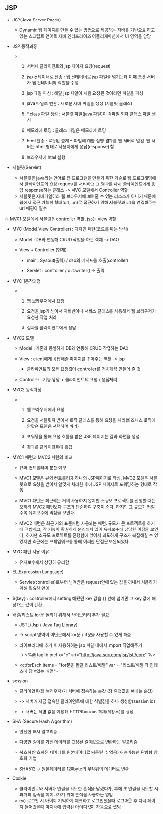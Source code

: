 ## JSP

* JSP(Java Server Pages)
  
  * Dynamic 웹 페이지를 만들 수 있는 방법으로 제공하는 자바를 기반으로 하고 있는 스크립트 언어로 자바 엔터프라이즈 어플리케이션에서 UI 영역을 담당

* JSP 동작과정
  
  * 1. 서버에 클라이언트의 jsp 페이지 요청(request)
    
    2. jsp 컨테이너로 전송 : 웹 컨테이너로 jsp 파일을 넘기는데 이때 톰캣 서버가 웹 컨테이너의 역할을 수행
    
    3. jsp 파일 파싱 : 해달 jsp 파일이 처음 요청된 것이라면 파일을 파싱
    
    4. java 파일로 변환 : 새로운 자바 파일을 생성 (서블릿 클래스)
    
    5. *.class 파일 생성 : 서블릿 파일(java 파일)이 컴파일 되어 클래스 파일 생성
    
    6. 메모리에 로딩 : 클래스 파일은 메모리에 로딩
    
    7. html 전송 : 로딩된 클래스 파일에 대한 실행 결과를 웹 서버로 넘김. 웹 서버는 html 형태로 사용자에게 응답(response) 함
    
    8. 브라우저에 html 실행

* 서블릿(Servlet)
  
  * 서블릿은 java라는 언어로 웹 프로그램을 만들기 위한 기술로 웹 프로그래밍에서 클라이언트의 요청 request를 처리하고 그 결과를 다시 클라이언트에게 응답 response하는 클래스 -> MVC 모델에서 Controller 역할
  * 서블릿은 자바파일이라 웹 브라우저에 보여줄 수 있는 리소스가 아니기 때문에 웹에서 접근 가능한 형태(url, uri)로 접근하기 위해 서블릿과 url을 연결해주는 url 매핑이 필수 

:collision: MVC1 모델에서 서블릿은 controller 역할, jsp는 view 역할

* MVC (Model View Controller) : 디자인 패턴(코드를 짜는 방식)
  
  * Model : DB와 연동해 CRUD 작업을 하는 객체 -> DAO
  
  * View + Controller (현재)
    
    * main : Sysout(출력) / dao의 메서드를 호출(controller)
    
    * Servlet : controller / out.writer() -> 출력

* MVC 1동작과정
  
  * 1. 웹 브라우저에서 요청
    
    2. 요청을 jsp가 받아서 자바빈이나 서비스 클래스를 사용해서 웹 브라우저가 요청한 작업 처리
    
    3. 결과를 클라이언트에게 응답

* MVC2 모델
  
  * Model : 기존과 동일하게 DB와 연동해 CRUD 작업하는 DAO
  
  * View : client에게 응답해줄 페이지를 꾸며주는 역할 -> jsp
    
    - 클라이언트의 모든 요청값이 controller를 거치게끔 만들어 줄 것
  
  * Controller : 기능 담당 + 클라이언트의 요청 / 응답처리

* MVC2 동작과정
  
  * 1. 웹 브라우저에서 요청
    
    2. 요청을 서블릿이 받아서 로직 클래스를 통해 요청을 처리(비즈니스 로직에 알맞은 모델을 선택하여 처리)
    
    3. 포워딩을 통해 요청 흐름을 받은 JSP 페이지는 결과 화면을 생성
    
    4. 결과를 클라이언트에 응답

* MVC1 패턴과 MVC2 패턴의 비교
  
  * 뷰와 컨트롤러의 분할 여부
  
  * MVC1 모델은 뷰와 컨트롤러가 하나의 JSP페이지로 작성, MVC2 모델은 서블릿으로 요청을 받아서 알맞게 처리한 후에 JSP 페이지로 포워딩하는 형태로 작동
  
  * MVC1 패턴은 최근에는 거의 사용하지 않지만 소규모 프로젝트를 진행할 때는 오히려 MVC2 패턴보다 구조가 단순하여 구축이 쉽다, 하지만 그 규모가 커질 수록 유지보수에 약점을 보인다.
  
  * MVC2 패턴은 최근 거의 표준처럼 사용되는 패턴. 규모가 큰 프로젝트를 하기에 적합하고, 각 기능이 확실하게 분리되어 있어 유지보수에 상당한 이점을 보인다, 하지만 소규모 프로젝트를 진행함에 있어서 과도하게 구조가 복잡해질 수 있었지만 최근에는 프레임워크를 통해 이러한 단점은 보완되었다.

* MVC 패턴 사용 이유
  
  * 유지보수에서 상당히 유리함

* EL(Expression Language) 
  
  * Servlet(controller)로부터 넘겨받은 request안에 있는 값을 꺼내서 사용하기 위해 필요한 언어

* ${key} : controller에서 setting 해줬던 key 값을 {} 안에 넘기면 그 key 값에 해당하는 값이 반환

* 배열/리스트 for문 돌리기 위해서 라이브러리 추가 필요
  
  * JSTL(Jsp / Java Tag Library)
  
  * -> script 영역이 아닌곳에서 for문 / if문을 사용할 수 있게 해줌
  
  * 라이브러리에 추가 후  사용하려는 jsp 파일 내에서 import 작업해주기
    
    -> <%@ taglib prefix="c" uri="http://java.sun.com/jsp/jstl/core" %> 
  
  * <c:forEach items = "for문을 돌릴 리스트/배열" var = "리스트/배열 각 인데스에 담겨있는 배열">

* session
  
  * 클라이언트(웹 브라우저)가 서버에 접속하는 순간 (첫 요청값을 보내는 순간)
  
  * -> 서버가 지금 접속한 클라이언트에 대한 식별값을 하나 생성함(session id)
  
  * -> 서버는 식별 값을 이용해 HTTPSession 객체(저장소)를 생성

* SHA (Secure Hash Algorithm)
  
  * 안전한 해시 알고리즘
  
  * 다양한 길이를 가진 데이터를 고정된 길이값으로 변환하는 알고리즘
  
  * 복호화(암호화된 데이터를 원본데이터로 되돌릴 수 없음)가 불가능한 단방향 암호화 기법
  
  * SHA512 -> 원본데이터를 128byte의 무작위의 데이터로 변환

* Cookie
  
  * 클라이언트와 서버가 연결을 시도한 흔적을 남겼다가, 후에 또 연결을 시도할 시 과거의 접속을 이어나가기 위해 흔적을 사용하는 방법
  * ex) 로그인 시 아이디 기억하기 체크하고 로그인했을때 로그아웃 후 다시 페이지 들어갔을때 마지막에 입력된 아이디값이 자동으로 셋팅
